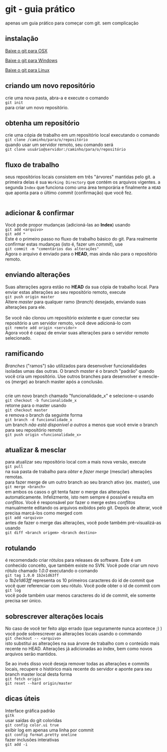<div class="scrollblock block-title">
<h1>git - guia pr&aacute;tico</h1>
<p>apenas um guia pr&aacute;tico para come&ccedil;ar com git. sem complica&ccedil;&atilde;o</p>
</div>
<div class="scrollblock block-setup">
<h2>instala&ccedil;&atilde;o</h2>
<p><a href="http://git-scm.com/download/mac">Baixe o git para OSX</a></p>
<p><a href="http://msysgit.github.io/">Baixe o git para Windows</a></p>
<p><a href="http://book.git-scm.com/2_installing_git.html">Baixe o git para Linux</a></p>
</div>
<div class="scrollblock block-create">
<h2>criando um novo reposit&oacute;rio</h2>
<p>crie uma nova pasta, abra-a e execute o comando <br /><code>git init</code><br />para criar um novo reposit&oacute;rio.</p>
</div>
<p><a name="checkout"></a></p>
<div class="scrollblock block-checkout">
<h2>obtenha um reposit&oacute;rio</h2>
<p>crie uma c&oacute;pia de trabalho em um reposit&oacute;rio local executando o comando<br /><code>git clone /caminho/para/o/reposit&oacute;rio</code><br />quando usar um servidor remoto, seu comando ser&aacute;<br /><code>git clone usu&aacute;rio@servidor:/caminho/para/o/reposit&oacute;rio</code></p>
</div>
<p><a name="trees"></a></p>
<div class="scrollblock block-trees">
<h2>fluxo de trabalho</h2>
<p>seus reposit&oacute;rios locais consistem em tr&ecirc;s "&aacute;rvores" mantidas pelo git. a primeira delas &eacute; sua <code>Working Directory</code> que cont&eacute;m os arquivos vigentes. a segunda <code>Index</code> que funciona como uma &aacute;rea tempor&aacute;ria e finalmente a <code>HEAD</code> que aponta para o &uacute;ltimo <i>commit</i> (confirma&ccedil;&atilde;o) que voc&ecirc; fez.</p>
<img src="img/trees.png" alt="" /></div>
<p><a name="add"></a></p>
<div class="scrollblock block-add">
<h2>adicionar &amp; confirmar</h2>
<p>Voc&ecirc; pode propor mudan&ccedil;as (adicion&aacute;-las ao <b>Index</b>) usando<br /><code>git add &lt;arquivo&gt;</code><br /><code>git add *</code><br />Este &eacute; o primeiro passo no fluxo de trabalho b&aacute;sico do git. Para realmente confirmar estas mudan&ccedil;as (isto &eacute;, fazer um <i>commit</i>), use<br /><code>git commit -m "coment&aacute;rios das altera&ccedil;&otilde;es"</code><br />Agora o arquivo &eacute; enviado para o <b>HEAD</b>, mas ainda n&atilde;o para o reposit&oacute;rio remoto.</p>
</div>
<p><a name="push"></a></p>
<div class="scrollblock block-remote">
<h2>enviando altera&ccedil;&otilde;es</h2>
<p>Suas altera&ccedil;&otilde;es agora est&atilde;o no <b>HEAD</b> da sua c&oacute;pia de trabalho local. Para enviar estas altera&ccedil;&otilde;es ao seu reposit&oacute;rio remoto, execute <br /><code>git push origin master</code><br />Altere <i>master</i> para qualquer ramo (<i>branch</i>) desejado, enviando suas altera&ccedil;&otilde;es para ele. <br /><br />Se voc&ecirc; n&atilde;o clonou um reposit&oacute;rio existente e quer conectar seu reposit&oacute;rio a um servidor remoto, voc&ecirc; deve adicion&aacute;-lo com<br /><code>git remote add origin &lt;servidor&gt;</code><br />Agora voc&ecirc; &eacute; capaz de enviar suas altera&ccedil;&otilde;es para o servidor remoto selecionado.</p>
</div>
<p><a name="branching"></a></p>
<div class="scrollblock block-branching">
<h2>ramificando</h2>
<p><i>Branches</i> ("ramos") s&atilde;o utilizados para desenvolver funcionalidades isoladas umas das outras. O branch <i>master</i> &eacute; o branch "padr&atilde;o" quando voc&ecirc; cria um reposit&oacute;rio. Use outros branches para desenvolver e mescle-os (<i>merge</i>) ao branch master ap&oacute;s a conclus&atilde;o.</p>
<img src="img/branches.png" alt="" />
<p>crie um novo branch chamado "funcionalidade_x" e selecione-o usando<br /><code>git checkout -b funcionalidade_x</code><br />retorne para o master usando<br /><code>git checkout master</code><br />e remova o branch da seguinte forma<br /><code>git branch -d funcionalidade_x</code><br />um branch <i> n&atilde;o est&aacute; dispon&iacute;vel a outros</i> a menos que voc&ecirc; envie o branch para seu reposit&oacute;rio remoto<br /><code>git push origin &lt;funcionalidade_x&gt;</code></p>
</div>
<p><a name="update"></a></p>
<div class="scrollblock block-merging">
<h2>atualizar &amp; mesclar</h2>
<p>para atualizar seu reposit&oacute;rio local com a mais nova vers&atilde;o, execute <br /><code>git pull</code><br />na sua pasta de trabalho para <i>obter</i> e <i>fazer merge</i> (mesclar) altera&ccedil;&otilde;es remotas.<br />para fazer merge de um outro branch ao seu branch ativo (ex. master), use<br /><code>git merge &lt;branch&gt;</code><br />em ambos os casos o git tenta fazer o merge das altera&ccedil;&otilde;es automaticamente. Infelizmente, isto nem sempre &eacute; poss&iacute;vel e resulta em <i>conflitos</i>. Voc&ecirc; &eacute; respons&aacute;vel por fazer o merge estes <i>conflitos</i> manualmente editando os arquivos exibidos pelo git. Depois de alterar, voc&ecirc; precisa marc&aacute;-los como merged com<br /><code>git add &lt;arquivo&gt;</code><br />antes de fazer o merge das altera&ccedil;&otilde;es, voc&ecirc; pode tamb&eacute;m pr&eacute;-visualiz&aacute;-as usando<br /><code>git diff &lt;branch origem&gt; &lt;branch destino&gt;</code></p>
</div>
<p><a name="tagging"></a></p>
<div class="scrollblock block-tagging">
<h2>rotulando</h2>
<p>&eacute; recomendado criar r&oacute;tulos para releases de software. Este &eacute; um conhecido conceito, que tamb&eacute;m existe no SVN. Voc&ecirc; pode criar um novo r&oacute;tulo chamado <i>1.0.0</i> executando o comando<br /><code>git tag 1.0.0 1b2e1d63ff</code><br />o <i>1b2e1d63ff</i> representa os 10 primeiros caracteres do id de commit que voc&ecirc; quer referenciar com seu r&oacute;tulo. Voc&ecirc; pode obter o id de commit com <br /><code>git log</code><br />voc&ecirc; pode tamb&eacute;m usar menos caracteres do id de commit, ele somente precisa ser &uacute;nico.</p>
</div>
<p><a name="checkout-replace"></a></p>
<div class="scrollblock block-checkout-replace">
<h2>sobrescrever altera&ccedil;&otilde;es locais</h2>
<p>No caso de voc&ecirc; ter feito algo errado (que seguramente nunca acontece ;) ) voc&ecirc; pode sobrescrever as altera&ccedil;&otilde;es locais usando o commando<br /><code>git checkout -- &lt;arquivo&gt;</code><br />isto substitui as altera&ccedil;&otilde;es na sua &aacute;rvore de trabalho com o conte&uacute;do mais recente no HEAD. Altera&ccedil;&otilde;es j&aacute; adicionadas ao index, bem como novos arquivos ser&atilde;o mantidos.</p>
<p>Se ao inv&eacute;s disso voc&ecirc; deseja remover todas as altera&ccedil;&otilde;es e commits locais, recupere o hist&oacute;rico mais recente do servidor e aponte para seu branch master local desta forma<br /><code>git fetch origin</code><br /><code>git reset --hard origin/master</code></p>
</div>
<p><a name="hints"></a></p>
<div class="scrollblock block-hints">
<h2>dicas &uacute;teis</h2>
<p>Interface gr&aacute;fica padr&atilde;o<br /><code>gitk</code><br />usar sa&iacute;das do git coloridas<br /><code>git config color.ui true</code><br />exibir log em apenas uma linha por commit<br /><code>git config format.pretty oneline</code><br />fazer inclus&otilde;es interativas<br /><code>git add -i</code></p>
</div>
<div class="scrollblock block-resources"></div>
